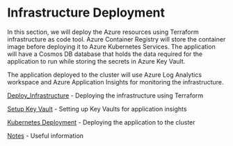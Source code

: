 # Infrastructure Deployment #

In this section, we will deploy the Azure resources using Terraform infrastructure as code tool. Azure Container Registry will store the container image before deploying it to Azure Kubernetes Services. The application will have a Cosmos DB database that holds the data required for the application to run while storing the secrets in Azure Key Vault.
 
The application deployed to the cluster will use Azure Log Analytics workspace and Azure Application Insights for monitoring the infrastructure. 

[Deploy_Infrastructure](deploy-infrastructure.md) - Deploying the infrastructure using Terraform

[Setup Key Vault](./setup-keyvaults.md) - Setting up Key Vaults for application insights

[Kubernetes Deployment](./kubernetes-deployment.md) - Deploying the application to the cluster

[Notes](./useful-info.md)   - Useful information